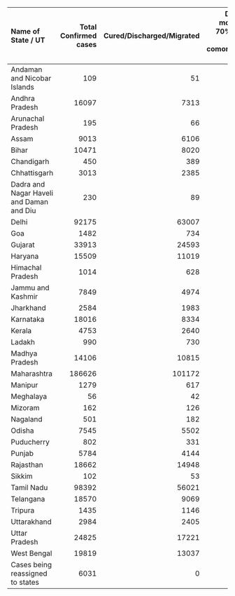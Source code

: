 | Name of State / UT                       |   Total Confirmed cases |   Cured/Discharged/Migrated |   Deaths ( more than 70% cases due to comorbidities ) |
|:-----------------------------------------|------------------------:|----------------------------:|------------------------------------------------------:|
| Andaman and Nicobar Islands              |                     109 |                          51 |                                                     0 |
| Andhra Pradesh                           |                   16097 |                        7313 |                                                   198 |
| Arunachal Pradesh                        |                     195 |                          66 |                                                     1 |
| Assam                                    |                    9013 |                        6106 |                                                    12 |
| Bihar                                    |                   10471 |                        8020 |                                                    77 |
| Chandigarh                               |                     450 |                         389 |                                                     6 |
| Chhattisgarh                             |                    3013 |                        2385 |                                                    14 |
| Dadra and Nagar Haveli and Daman and Diu |                     230 |                          89 |                                                     0 |
| Delhi                                    |                   92175 |                       63007 |                                                  2864 |
| Goa                                      |                    1482 |                         734 |                                                     4 |
| Gujarat                                  |                   33913 |                       24593 |                                                  1886 |
| Haryana                                  |                   15509 |                       11019 |                                                   251 |
| Himachal Pradesh                         |                    1014 |                         628 |                                                    10 |
| Jammu and Kashmir                        |                    7849 |                        4974 |                                                   115 |
| Jharkhand                                |                    2584 |                        1983 |                                                    15 |
| Karnataka                                |                   18016 |                        8334 |                                                   272 |
| Kerala                                   |                    4753 |                        2640 |                                                    25 |
| Ladakh                                   |                     990 |                         730 |                                                     1 |
| Madhya Pradesh                           |                   14106 |                       10815 |                                                   589 |
| Maharashtra                              |                  186626 |                      101172 |                                                  8178 |
| Manipur                                  |                    1279 |                         617 |                                                     0 |
| Meghalaya                                |                      56 |                          42 |                                                     1 |
| Mizoram                                  |                     162 |                         126 |                                                     0 |
| Nagaland                                 |                     501 |                         182 |                                                     0 |
| Odisha                                   |                    7545 |                        5502 |                                                    27 |
| Puducherry                               |                     802 |                         331 |                                                    12 |
| Punjab                                   |                    5784 |                        4144 |                                                   152 |
| Rajasthan                                |                   18662 |                       14948 |                                                   430 |
| Sikkim                                   |                     102 |                          53 |                                                     0 |
| Tamil Nadu                               |                   98392 |                       56021 |                                                  1321 |
| Telangana                                |                   18570 |                        9069 |                                                   275 |
| Tripura                                  |                    1435 |                        1146 |                                                     1 |
| Uttarakhand                              |                    2984 |                        2405 |                                                    42 |
| Uttar Pradesh                            |                   24825 |                       17221 |                                                   735 |
| West Bengal                              |                   19819 |                       13037 |                                                   699 |
| Cases being reassigned to states         |                    6031 |                           0 |                                                     0 |
